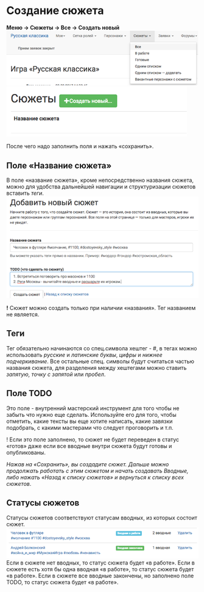 # Создание сюжета
**Меню → Сюжеты → Все → Создать новый**
![creating-plot](plot-menu.png)
![creating-plot](creating-plot.png)

После чего надо заполнить поля и нажать «сохранить».

## Поле «Название сюжета»
В поле «название сюжета», кроме непосредственно названия сюжета, можно для удобства дальнейшей навигации и структуризации сюжетов вставить *теги*.
![Название сюжета](plot-add-form.png)

**!** Сюжет можно создать только при наличии «названия». Тег названием не является.


## Теги
Тег обязательно начинаются со спец.символа хештег - #,
в тегах можно использовать *русские* и *латинские буквы*, *цифры* и *нижнее подчеркивание*. Все остальные спец. символы будут считаться частью названия сюжета,
для разделения между хештегами можно ставить *запятую, точку с запятой* или *пробел*.

## Поле TODO
Это поле - внутренний мастерский инструмент для того чтобы не забыть что нужно еще сделать.
Используйте его для того, чтобы отметить, какие тексты вы еще хотите написать, какие завязки подобрать, с какими мастерами что следует проговорить и т.п.

! Если это поле заполнено, то сюжет не будет переведен в статус «готов» даже если все вводные внутри сюжета будут готовы и опубликованы.


*Нажав на «Сохранить», вы создадите сюжет.
Дальше можно продолжать работать с этим сюжетом и начать создавать Вводные, либо нажать «Назад к списку сюжетов» и вернуться к списку всех сюжетов*.

## Статусы сюжетов

Статусы сюжетов соответствуют статусам вводных, из которых состоит сюжет.
![Статусы сюжета](plot-status.png)
Если в сюжете нет вводных, то статус сюжета будет «в работе».
Если в сюжете есть хотя бы одна вводная «в работе», то статус сюжета будет «в работе».
Если в сюжете все вводные закончены, но заполнено поле TODO, то статус сюжета будет «в работе».
